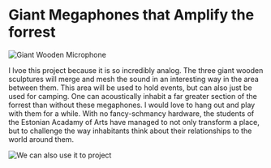 # Giant Megaphones that Amplify the forrest

![Giant Wooden Microphone](http://www.thisiscolossal.com/wp-content/uploads/2015/09/megaphone_04.jpg)

I lvoe this project because it is so incredibly analog. The three giant wooden sculptures will merge and mesh the sound in an interesting way in the area between them. This area will be used to hold events, but can also just be used for camping. One can acoustically inhabit a far greater section of the forrest than without these megaphones. I would love to hang out and play with them for a while. With no fancy-schmancy hardware, the students of the Estonian Acadamy of Arts have managed to not only transform a place, but to challenge the way inhabitants think about their relationships to the world around them.

![We can also use it to project](http://www.thisiscolossal.com/wp-content/uploads/2015/09/megaphone_02.jpg)